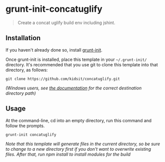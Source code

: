 # grunt-init-concatuglify

> Create a concat uglify build env including jshint.

[grunt-init]: http://gruntjs.com/project-scaffolding

## Installation
If you haven't already done so, install [grunt-init][].

Once grunt-init is installed, place this template in your `~/.grunt-init/` directory. It's recommended that you use git to clone this template into that directory, as follows:

```
git clone https://github.com/kidsit/concatuglify.git
```

_(Windows users, see [the documentation][grunt-init] for the correct destination directory path)_

## Usage

At the command-line, cd into an empty directory, run this command and follow the prompts.

```
grunt-init concatuglify
```

_Note that this template will generate files in the current directory, so be sure to change to a new directory first if you don't want to overwrite existing files. After that, run npm install to install modules for the build_
